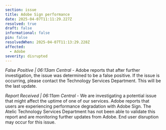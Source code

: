 ```yaml
---
section: issue
title: Adobe Sign performance
date: 2025-04-07T11:11:29.227Z
resolved: true
draft: false
informational: false
pin: false
resolvedWhen: 2025-04-07T11:13:29.228Z
affected:
  - Adobe
severity: disrupted
---
```

*False Positive | 06:13am Central* - Adobe reports that after further investigation, the issue was determined to be a false positive. If the issue is occurring, please contact the Technology Services Department. This will be the last update.

*Report Received | 06:11am Central* - We are investigating a potential issue that might affect the uptime of one of our services. Adobe reports that users are experiencing performance degradation with Adobe Sign. The Atelic Technology Services Department has not been able to validate this report and are monitoring further updates from Adobe. End user disruption may occur for this issue.